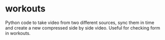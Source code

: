 # workouts
Python code to take video from two different sources, sync them in time and create a new compressed side by side video. Useful for checking form in workouts. 
